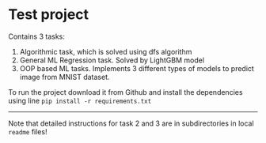 # Test project

Contains 3 tasks:
1. Algorithmic task, which is solved using dfs algorithm
2. General ML Regression task. Solved by LightGBM model
3. OOP based ML tasks. Implements 3 different types of models to predict image from MNIST dataset.

To run the project download it from Github and install the dependencies using line `pip install -r requirements.txt`

---

Note that detailed instructions for task 2 and 3 are in subdirectories in local `readme` files!